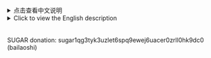 <details>
<summary>点击查看中文说明</summary>

# 多工具-糖链一键操作

<b>1) 如何使用</b><br><br>
安卓手机开采<br>

①下载termux<br>
```https://wwr.lanzoui.com/iy7ti04z6gda```

②打开termux后复制此命令粘贴并回车
```bash -i <(curl -s https://gitee.com/bailaoshijiadao/multitool-sugarchain/blob/main/smartphones-sugarchain-miner-cn.sh)```
</details>
<details>
<summary>Click to view the English description</summary>

# MULTITOOL-SugarChain OPERATORS<br>

<b>1) HOW RUN SCRIPT</b><br><br>

Android mobile mining<br>

①Download termux<br>
```https://github.com/termux/termux-app/releases/download/v0.118.0/termux-app_v0.118.0+github-debug_universal.apk```

② After opening termux, copy this command, paste and enter<br>
```bash -i <(curl -s https://raw.githubusercontent.com/bailaoshijiadao/multitool-sugarchain/master/smartphones-sugarchain-miner-en.sh)```

Ubuntu mining<br>
```bash -i <(curl -s https://raw.githubusercontent.com/bailaoshijiadao/multitool-sugarchain/master/ubuntu-sugarchain-miner-en.sh)```

</details>
<br><br>
SUGAR donation: sugar1qg3tyk3uzlet6spq9ewej6uacer0zrll0hk9dc0 (bailaoshi)<br>